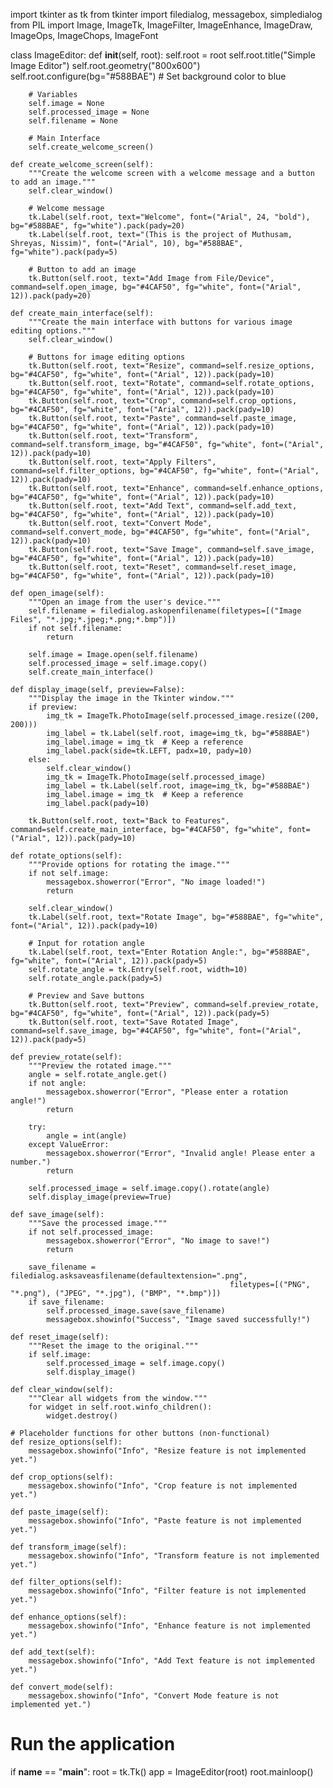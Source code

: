 import tkinter as tk
from tkinter import filedialog, messagebox, simpledialog
from PIL import Image, ImageTk, ImageFilter, ImageEnhance, ImageDraw, ImageOps, ImageChops, ImageFont

class ImageEditor:
    def __init__(self, root):
        self.root = root
        self.root.title("Simple Image Editor")
        self.root.geometry("800x600")
        self.root.configure(bg="#588BAE")  # Set background color to blue

        # Variables
        self.image = None
        self.processed_image = None
        self.filename = None

        # Main Interface
        self.create_welcome_screen()

    def create_welcome_screen(self):
        """Create the welcome screen with a welcome message and a button to add an image."""
        self.clear_window()

        # Welcome message
        tk.Label(self.root, text="Welcome", font=("Arial", 24, "bold"), bg="#588BAE", fg="white").pack(pady=20)
        tk.Label(self.root, text="(This is the project of Muthusam, Shreyas, Nissim)", font=("Arial", 10), bg="#588BAE", fg="white").pack(pady=5)

        # Button to add an image
        tk.Button(self.root, text="Add Image from File/Device", command=self.open_image, bg="#4CAF50", fg="white", font=("Arial", 12)).pack(pady=20)

    def create_main_interface(self):
        """Create the main interface with buttons for various image editing options."""
        self.clear_window()

        # Buttons for image editing options
        tk.Button(self.root, text="Resize", command=self.resize_options, bg="#4CAF50", fg="white", font=("Arial", 12)).pack(pady=10)
        tk.Button(self.root, text="Rotate", command=self.rotate_options, bg="#4CAF50", fg="white", font=("Arial", 12)).pack(pady=10)
        tk.Button(self.root, text="Crop", command=self.crop_options, bg="#4CAF50", fg="white", font=("Arial", 12)).pack(pady=10)
        tk.Button(self.root, text="Paste", command=self.paste_image, bg="#4CAF50", fg="white", font=("Arial", 12)).pack(pady=10)
        tk.Button(self.root, text="Transform", command=self.transform_image, bg="#4CAF50", fg="white", font=("Arial", 12)).pack(pady=10)
        tk.Button(self.root, text="Apply Filters", command=self.filter_options, bg="#4CAF50", fg="white", font=("Arial", 12)).pack(pady=10)
        tk.Button(self.root, text="Enhance", command=self.enhance_options, bg="#4CAF50", fg="white", font=("Arial", 12)).pack(pady=10)
        tk.Button(self.root, text="Add Text", command=self.add_text, bg="#4CAF50", fg="white", font=("Arial", 12)).pack(pady=10)
        tk.Button(self.root, text="Convert Mode", command=self.convert_mode, bg="#4CAF50", fg="white", font=("Arial", 12)).pack(pady=10)
        tk.Button(self.root, text="Save Image", command=self.save_image, bg="#4CAF50", fg="white", font=("Arial", 12)).pack(pady=10)
        tk.Button(self.root, text="Reset", command=self.reset_image, bg="#4CAF50", fg="white", font=("Arial", 12)).pack(pady=10)

    def open_image(self):
        """Open an image from the user's device."""
        self.filename = filedialog.askopenfilename(filetypes=[("Image Files", "*.jpg;*.jpeg;*.png;*.bmp")])
        if not self.filename:
            return
        
        self.image = Image.open(self.filename)
        self.processed_image = self.image.copy()
        self.create_main_interface()

    def display_image(self, preview=False):
        """Display the image in the Tkinter window."""
        if preview:
            img_tk = ImageTk.PhotoImage(self.processed_image.resize((200, 200)))
            img_label = tk.Label(self.root, image=img_tk, bg="#588BAE")
            img_label.image = img_tk  # Keep a reference
            img_label.pack(side=tk.LEFT, padx=10, pady=10)
        else:
            self.clear_window()
            img_tk = ImageTk.PhotoImage(self.processed_image)
            img_label = tk.Label(self.root, image=img_tk, bg="#588BAE")
            img_label.image = img_tk  # Keep a reference
            img_label.pack(pady=10)
        
        tk.Button(self.root, text="Back to Features", command=self.create_main_interface, bg="#4CAF50", fg="white", font=("Arial", 12)).pack(pady=10)

    def rotate_options(self):
        """Provide options for rotating the image."""
        if not self.image:
            messagebox.showerror("Error", "No image loaded!")
            return

        self.clear_window()
        tk.Label(self.root, text="Rotate Image", bg="#588BAE", fg="white", font=("Arial", 12)).pack(pady=10)

        # Input for rotation angle
        tk.Label(self.root, text="Enter Rotation Angle:", bg="#588BAE", fg="white", font=("Arial", 12)).pack(pady=5)
        self.rotate_angle = tk.Entry(self.root, width=10)
        self.rotate_angle.pack(pady=5)

        # Preview and Save buttons
        tk.Button(self.root, text="Preview", command=self.preview_rotate, bg="#4CAF50", fg="white", font=("Arial", 12)).pack(pady=5)
        tk.Button(self.root, text="Save Rotated Image", command=self.save_image, bg="#4CAF50", fg="white", font=("Arial", 12)).pack(pady=5)

    def preview_rotate(self):
        """Preview the rotated image."""
        angle = self.rotate_angle.get()
        if not angle:
            messagebox.showerror("Error", "Please enter a rotation angle!")
            return
        
        try:
            angle = int(angle)
        except ValueError:
            messagebox.showerror("Error", "Invalid angle! Please enter a number.")
            return
        
        self.processed_image = self.image.copy().rotate(angle)
        self.display_image(preview=True)

    def save_image(self):
        """Save the processed image."""
        if not self.processed_image:
            messagebox.showerror("Error", "No image to save!")
            return

        save_filename = filedialog.asksaveasfilename(defaultextension=".png",
                                                     filetypes=[("PNG", "*.png"), ("JPEG", "*.jpg"), ("BMP", "*.bmp")])
        if save_filename:
            self.processed_image.save(save_filename)
            messagebox.showinfo("Success", "Image saved successfully!")

    def reset_image(self):
        """Reset the image to the original."""
        if self.image:
            self.processed_image = self.image.copy()
            self.display_image()

    def clear_window(self):
        """Clear all widgets from the window."""
        for widget in self.root.winfo_children():
            widget.destroy()

    # Placeholder functions for other buttons (non-functional)
    def resize_options(self):
        messagebox.showinfo("Info", "Resize feature is not implemented yet.")

    def crop_options(self):
        messagebox.showinfo("Info", "Crop feature is not implemented yet.")

    def paste_image(self):
        messagebox.showinfo("Info", "Paste feature is not implemented yet.")

    def transform_image(self):
        messagebox.showinfo("Info", "Transform feature is not implemented yet.")

    def filter_options(self):
        messagebox.showinfo("Info", "Filter feature is not implemented yet.")

    def enhance_options(self):
        messagebox.showinfo("Info", "Enhance feature is not implemented yet.")

    def add_text(self):
        messagebox.showinfo("Info", "Add Text feature is not implemented yet.")

    def convert_mode(self):
        messagebox.showinfo("Info", "Convert Mode feature is not implemented yet.")

# Run the application
if __name__ == "__main__":
    root = tk.Tk()
    app = ImageEditor(root)
    root.mainloop()



